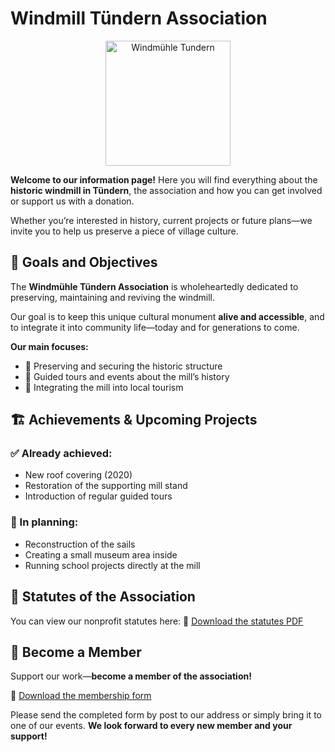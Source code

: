 # Windmill Tündern Association

<p align="center">
  <img src="/imgs/logo.jpg" alt="Windmühle Tundern" width="200" />
</p>

**Welcome to our information page!**
Here you will find everything about the **historic windmill in Tündern**, the association and how you can get involved or support us with a donation.

Whether you’re interested in history, current projects or future plans—we invite you to help us preserve a piece of village culture.

## 🎯 Goals and Objectives

The **Windmühle Tündern Association** is wholeheartedly dedicated to preserving, maintaining and reviving the windmill.

Our goal is to keep this unique cultural monument **alive and accessible**, and to integrate it into community life—today and for generations to come.

**Our main focuses:**

- 🔨 Preserving and securing the historic structure
- 📖 Guided tours and events about the mill’s history
- 🧬 Integrating the mill into local tourism

## 🏗️ Achievements & Upcoming Projects

### ✅ Already achieved:
- New roof covering (2020)
- Restoration of the supporting mill stand
- Introduction of regular guided tours

### 🔧 In planning:
- Reconstruction of the sails
- Creating a small museum area inside
- Running school projects directly at the mill

## 📜 Statutes of the Association

You can view our nonprofit statutes here:
📄 [Download the statutes PDF](../satzung.pdf)

## 🤝 Become a Member

Support our work—**become a member of the association!**

📄 [Download the membership form](../beitritt.pdf)

Please send the completed form by post to our address or simply bring it to one of our events.
**We look forward to every new member and your support!**
